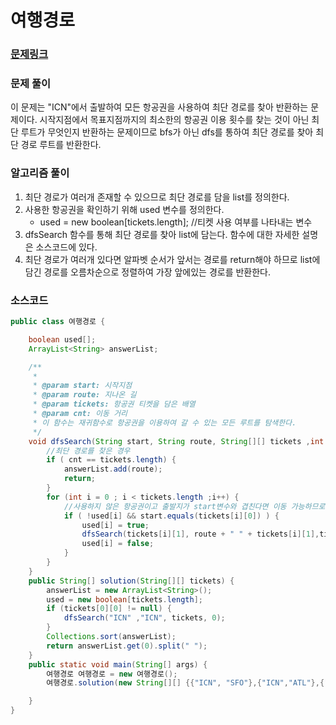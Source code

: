 # 여행경로
### [문제링크](https://school.programmers.co.kr/learn/courses/30/lessons/43164#qna)

### 문제 풀이
이 문제는 "ICN"에서 출발하여 모든 항공권을 사용하여 최단 경로를 찾아 반환하는 문제이다.
시작지점에서 목표지점까지의 최소한의 항공권 이용 횟수를 찾는 것이 아닌 
최단 루트가 무엇인지 반환하는 문제이므로 bfs가 아닌 dfs를 통하여 최단 경로를 찾아 최단 경로 루트를 반환한다.

### 알고리즘 풀이

1. 최단 경로가 여러개 존재할 수 있으므로 최단 경로를 담을 list를 정의한다.
2. 사용한 항공권을 확인하기 위해 used 변수를 정의한다.
   +  used = new boolean[tickets.length]; //티켓 사용 여부를 나타내는 변수
3. dfsSearch 함수를 통해 최단 경로를 찾아 list에 담는다. 함수에 대한 자세한 설명은 소스코드에 있다.
4. 최단 경로가 여러개 있다면 알파벳 순서가 앞서는 경로를 return해야 하므로 list에 담긴 경로를 오름차순으로 정렬하여 가장 앞에있는 경로를 반환한다.
### 소스코드
```java
public class 여행경로 {

    boolean used[];
    ArrayList<String> answerList;

    /**
     * 
     * @param start: 시작지점
     * @param route: 지나온 길
     * @param tickets: 항공권 티켓을 담은 배열
     * @param cnt: 이동 거리
     * 이 함수는 재귀함수로 항공권을 이용하여 갈 수 있는 모든 루트를 탐색한다.
     */
    void dfsSearch(String start, String route, String[][] tickets ,int cnt) {
        //최단 경로를 찾은 경우
        if ( cnt == tickets.length) {
            answerList.add(route);
            return;
        }
        for (int i = 0 ; i < tickets.length ;i++) {
            //사용하지 않은 항공권이고 출발지가 start변수와 겹친다면 이동 가능하므로 재귀함수를 호출한다.
            if ( !used[i] && start.equals(tickets[i][0]) ) {
                used[i] = true;
                dfsSearch(tickets[i][1], route + " " + tickets[i][1],tickets,cnt+ 1);
                used[i] = false;
            }
        }
    }
    public String[] solution(String[][] tickets) {
        answerList = new ArrayList<String>();
        used = new boolean[tickets.length];
        if (tickets[0][0] != null) {
            dfsSearch("ICN" ,"ICN", tickets, 0);
        }
        Collections.sort(answerList);
        return answerList.get(0).split(" ");
    }
    public static void main(String[] args) {
        여행경로 여행경로 = new 여행경로();
        여행경로.solution(new String[][] {{"ICN", "SFO"},{"ICN","ATL"},{"SFO","ATL"},{"ATL","ICN"},{"ATL","SFO"}});

    }
}

```